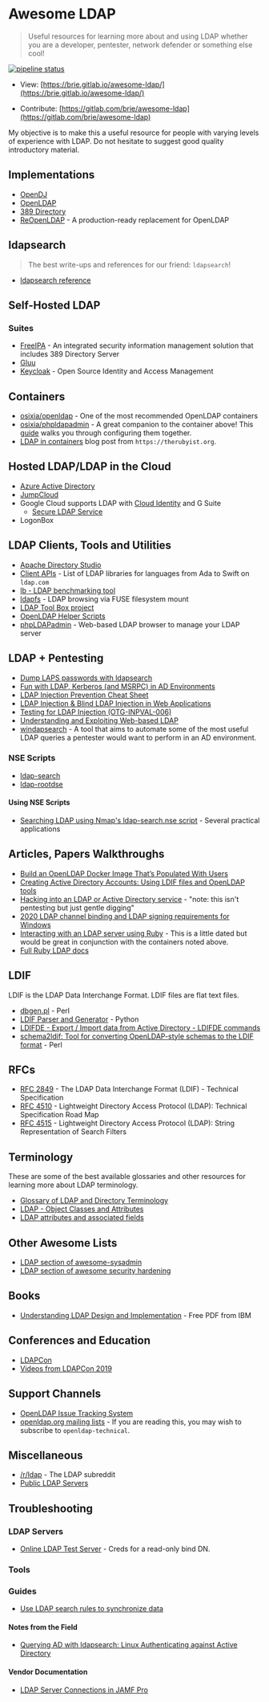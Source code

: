 # Awesome LDAP
> Useful resources for learning more about and using LDAP whether you are a developer, pentester, network defender or something else cool! 

[![pipeline status](https://gitlab.com/brie/awesome-ldap/badges/main/pipeline.svg)](https://gitlab.com/brie/awesome-ldap/-/commits/main) 

  * View: [https://brie.gitlab.io/awesome-ldap/](https://brie.gitlab.io/awesome-ldap/)

  * Contribute: [https://gitlab.com/brie/awesome-ldap](https://gitlab.com/brie/awesome-ldap)

My objective is to make this a useful resource for people with varying levels of experience with LDAP. Do not hesitate to suggest good quality introductory material. 

## Implementations
  - [OpenDJ](https://www.openidentityplatform.org/opendj)
  - [OpenLDAP](https://www.openldap.org/)
  - [389 Directory](https://directory.fedoraproject.org/)
  - [ReOpenLDAP](https://github.com/erthink/ReOpenLDAP) - A production-ready replacement for OpenLDAP

## ldapsearch

> The best write-ups and references for our friend: `ldapsearch`!

  - [ldapsearch reference](https://malicious.link/post/2022/ldapsearch-reference/)

## Self-Hosted LDAP
### Suites
  - [FreeIPA](https://www.freeipa.org/page/Main_Page) - An integrated security information management solution that includes 389 Directory Server
  - [Gluu](https://www.gluu.org/)
  - [Keycloak](https://www.keycloak.org/) - Open Source Identity and Access Management

## Containers
  - [osixia/openldap](https://hub.docker.com/r/osixia/openldap/) - One of the most recommended OpenLDAP containers
  - [osixia/phpldapadmin](https://hub.docker.com/r/osixia/phpldapadmin/) - A great companion to the container above! This [guide](https://scytalelabs.com/setup-and-configure-openldap-using-docker-image-on-ubuntu-16-04/) walks you through configuring them together.
  - [LDAP in containers](https://therubyist.org/2020/04/03/ldap-in-containers/) blog post from `https://therubyist.org`. 

## Hosted LDAP/LDAP in the Cloud

  - [Azure Active Directory]()
  - [JumpCloud]()
  - Google Cloud supports LDAP with [Cloud Identity](https://cloud.google.com/blog/products/identity-security/cloud-identity-now-provides-access-to-traditional-apps-with-secure-ldap) and G Suite 
    - [Secure LDAP Service](https://support.google.com/cloudidentity/answer/9048516?hl=en)
  - LogonBox    

## LDAP Clients, Tools and Utilities
  - [Apache Directory Studio](https://directory.apache.org/studio/)
  - [Client APIs](https://ldap.com/client-apis/) - List of LDAP libraries for languages from Ada to Swift on `ldap.com`
  - [lb - LDAP benchmarking tool](https://github.com/hamano/lb)
  - [ldapfs](https://github.com/mgale/ldapfs) - LDAP browsing via FUSE filesystem mount
  - [LDAP Tool Box project](https://ltb-project.org/doku.php)
  - [OpenLDAP Helper Scripts](https://www.port389.org/docs/389ds/scripts.html)
  - [phpLDAPadmin](http://phpldapadmin.sourceforge.net/wiki/index.php/Main_Page) - Web-based LDAP browser to manage your LDAP server

## LDAP + Pentesting
  - [Dump LAPS passwords with ldapsearch](https://room362.com/post/2017/dump-laps-passwords-with-ldapsearch/)
  - [Fun with LDAP, Kerberos (and MSRPC) in AD Environments](https://speakerdeck.com/ropnop/fun-with-ldap-kerberos-and-msrpc-in-ad-environments?slide=17)
  - [LDAP Injection Prevention Cheat Sheet](https://cheatsheetseries.owasp.org/cheatsheets/LDAP_Injection_Prevention_Cheat_Sheet.html)
  - [LDAP Injection & Blind LDAP Injection in Web Applications](https://www.blackhat.com/presentations/bh-europe-08/Alonso-Parada/Whitepaper/bh-eu-08-alonso-parada-WP.pdf)
  - [Testing for LDAP Injection (OTG-INPVAL-006)](https://kennel209.gitbooks.io/owasp-testing-guide-v4/en/web_application_security_testing/testing_for_ldap_injection_otg-inpval-006.html)
  - [Understanding and Exploiting Web-based LDAP](https://www.sans.org/blog/understanding-and-exploiting-web-based-ldap/)
  - [windapsearch](https://github.com/ropnop/windapsearch) - A tool that aims to automate some of the most useful LDAP queries a pentester would want to perform in an AD environment.

### NSE Scripts
  - [ldap-search](https://nmap.org/nsedoc/scripts/ldap-search.html)
  - [ldap-rootdse](https://nmap.org/nsedoc/scripts/ldap-rootdse.html)

#### Using NSE Scripts
  - [Searching LDAP using Nmap's ldap-search.nse script](https://fadedlab.wordpress.com/2017/07/25/searching-ldap-using-nmaps-ldap-search-nse/) - Several practical applications

## Articles, Papers Walkthroughs
  - [Build an OpenLDAP Docker Image That’s Populated With Users](https://medium.com/better-programming/ldap-docker-image-with-populated-users-3a5b4d090aa4)
  - [Creating Active Directory Accounts: Using LDIF files and OpenLDAP tools](http://pig.made-it.com/pig-adusers.html)
  - [Hacking into an LDAP or Active Directory service](https://pub.nethence.com/server/active-directory) - "note: this isn't pentesting but just gentle digging"
  - [2020 LDAP channel binding and LDAP signing requirements for Windows](https://support.microsoft.com/en-us/help/4520412/2020-ldap-channel-binding-and-ldap-signing-requirements-for-windows)
  - [Interacting with an LDAP server using Ruby](https://www.tutorialspoint.com/ruby/ruby_ldap.htm) - This is a little dated but would be great in conjunction with the containers noted above.
  - [Full Ruby LDAP docs](http://ruby-ldap.sourceforge.net/rdoc/)

## LDIF 
LDIF is the LDAP Data Interchange Format. LDIF files are flat text files. 

  - [dbgen.pl](https://linux.die.net/man/1/dbgen.pl) - Perl
  - [LDIF Parser and Generator](https://www.python-ldap.org/en/latest/reference/ldif.html) - Python 
  - [LDIFDE - Export / Import data from Active Directory - LDIFDE commands ](https://support.microsoft.com/en-us/help/555636)
  - [schema2ldif: Tool for converting OpenLDAP-style schemas to the LDIF format](https://gitlab.fusiondirectory.org/fusiondirectory/schema2ldif) - Perl

## RFCs
  - [RFC 2849](https://tools.ietf.org/html/rfc2849) - The LDAP Data Interchange Format (LDIF) - Technical Specification
  - [RFC 4510](https://tools.ietf.org/html/rfc4510) -  Lightweight Directory Access Protocol (LDAP): Technical Specification Road Map
  - [RFC 4515](https://tools.ietf.org/html/rfc4515) - Lightweight Directory Access Protocol (LDAP): String Representation of Search Filters

## Terminology
These are some of the best available glossaries and other resources for learning more about LDAP terminology.

  - [Glossary of LDAP and Directory Terminology](https://ldapwiki.com/wiki/Glossary%20Of%20LDAP%20And%20Directory%20Terminology)
  - [LDAP - Object Classes and Attributes](https://www.zytrax.com/books/ldap/ape/)
  - [LDAP attributes and associated fields](https://docs.bmc.com/docs/fpsc121/ldap-attributes-and-associated-fields-495323340.html)

## Other Awesome Lists
  - [LDAP section of awesome-sysadmin](https://github.com/n1trux/awesome-sysadmin#ldap)
  - [LDAP section of awesome security hardening](https://github.com/decalage2/awesome-security-hardening#ldap)

## Books
  - [Understanding LDAP Design and Implementation](https://www.redbooks.ibm.com/redbooks/pdfs/sg244986.pdf) - Free PDF from IBM


## Conferences and Education
  - [LDAPCon](https://ldapcon.org/2019/)
  - [Videos from LDAPCon 2019](https://www.youtube.com/channel/UCbozYVV-XTqzx-eTSI4I84A/videos)

## Support Channels
  - [OpenLDAP Issue Tracking System](https://bugs.openldap.org/)
  - [openldap.org mailing lists](https://lists.openldap.org/hyperkitty/) - If you are reading this, you may wish to subscribe to `openldap-technical`. 

## Miscellaneous
  - [/r/ldap](https://reddit.com/r/ldap) - The LDAP subreddit
  - [Public LDAP Servers](https://ldapwiki.com/wiki/Public%20LDAP%20Servers)

## Troubleshooting

### LDAP Servers

  - [Online LDAP Test Server](https://www.forumsys.com/2022/05/10/online-ldap-test-server/) - Creds for a read-only bind DN. 

### Tools

### Guides

  - [Use LDAP search rules to synchronize data](https://support.google.com/cloudidentity/answer/6126589)

#### Notes from the Field

  - [Querying AD with ldapsearch: Linux Authenticating against Active Directory](https://www.cs.rug.nl/~jurjen/ApprenticesNotes/ldapsearch_ad_query.html)

#### Vendor Documentation

  - [LDAP Server Connections in JAMF Pro](https://docs.jamf.com/technical-articles/LDAP_Server_Connections_in_Jamf_Pro.html?hl=ldap)
